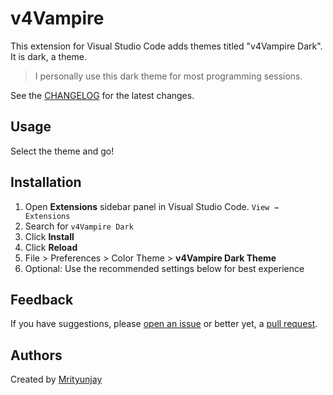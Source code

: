 # v4Vampire

This extension for Visual Studio Code adds themes titled "v4Vampire Dark". It is dark, a theme.

> I personally use this dark theme for most programming sessions.

See the [CHANGELOG](CHANGELOG.md) for the latest changes.

## Usage

Select the theme and go!

## Installation

1. Open **Extensions** sidebar panel in Visual Studio Code. `View → Extensions`
1. Search for `v4Vampire Dark`
1. Click **Install**
1. Click **Reload**
1. File > Preferences > Color Theme > **v4Vampire Dark Theme**
1. Optional: Use the recommended settings below for best experience

## Feedback

If you have suggestions, please [open an issue](https://github.com/mrityunjay38/v4Vampire/issues) or better yet, a [pull request](https://github.com/mrityunjay38/v4Vampire/pulls).

## Authors

Created by [Mrityunjay](https://github.com/mrityunjay38)